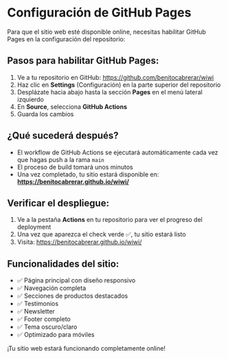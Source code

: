 # Configuración de GitHub Pages

Para que el sitio web esté disponible online, necesitas habilitar GitHub Pages en la configuración del repositorio:

## Pasos para habilitar GitHub Pages:

1. Ve a tu repositorio en GitHub: https://github.com/benitocabrerar/wiwi
2. Haz clic en **Settings** (Configuración) en la parte superior del repositorio
3. Desplázate hacia abajo hasta la sección **Pages** en el menú lateral izquierdo
4. En **Source**, selecciona **GitHub Actions**
5. Guarda los cambios

## ¿Qué sucederá después?

- El workflow de GitHub Actions se ejecutará automáticamente cada vez que hagas push a la rama `main`
- El proceso de build tomará unos minutos
- Una vez completado, tu sitio estará disponible en: **https://benitocabrerar.github.io/wiwi/**

## Verificar el despliegue:

1. Ve a la pestaña **Actions** en tu repositorio para ver el progreso del deployment
2. Una vez que aparezca el check verde ✅, tu sitio estará listo
3. Visita: https://benitocabrerar.github.io/wiwi/

## Funcionalidades del sitio:

- ✅ Página principal con diseño responsivo
- ✅ Navegación completa
- ✅ Secciones de productos destacados
- ✅ Testimonios
- ✅ Newsletter
- ✅ Footer completo
- ✅ Tema oscuro/claro
- ✅ Optimizado para móviles

¡Tu sitio web estará funcionando completamente online!
